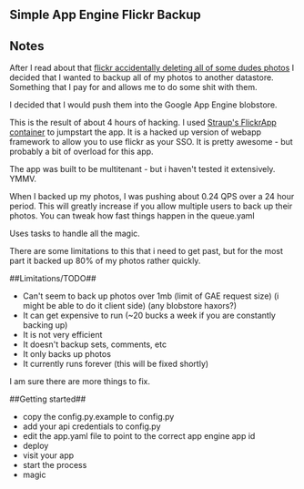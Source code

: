 Simple App Engine Flickr Backup
----

## Notes ##
After I read about that [flickr accidentally deleting all of some dudes photos](http://www.observer.com/2011/tech/flickr-accidentally-deletes-users-4000-photos-and-cant-get-them-back) I decided that I wanted to backup all of my photos to another datastore. Something that I pay for and allows me to do some shit with them. 

I decided that I would push them into the Google App Engine blobstore. 

This is the result of about 4 hours of hacking. I used [Straup's FlickrApp container](https://github.com/straup/gae-flickrapp) to jumpstart the app. It is a hacked up version of webapp framework to allow you to use flickr as your SSO. It is pretty awesome - but probably a bit of overload for this app. 

The app was built to be multitenant - but i haven't tested it extensively. YMMV. 

When I backed up my photos, I was pushing about 0.24 QPS over a 24 hour period. This will greatly increase if you allow multiple users to back up their photos. You can tweak how fast things happen in the queue.yaml

Uses tasks to handle all the magic. 

There are some limitations to this that i need to get past, but for the most part it backed up 80% of my photos rather quickly. 

##Limitations/TODO##
* Can't seem to back up photos over 1mb (limit of GAE request size) (i might be able to do it client side) (any blobstore haxors?)
* It can get expensive to run (~20 bucks a week if you are constantly backing up)
* It is not very efficient
* It doesn't backup sets, comments, etc 
* It only backs up photos
* It currently runs forever (this will be fixed shortly)

I am sure there are more things to fix.

##Getting started##
* copy the config.py.example to config.py
* add your api credentials to config.py
* edit the app.yaml file to point to the correct app engine app id
* deploy
* visit your app
* start the process
* magic



